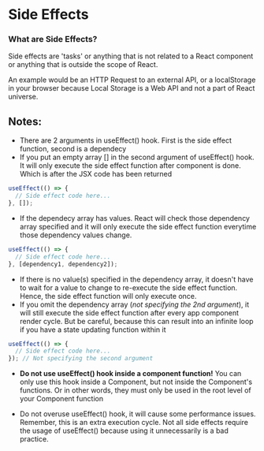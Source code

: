 # Side Effects

### What are Side Effects?

Side effects are 'tasks' or anything that is not related to a React component or anything that is outside the scope of React.

An example would be an HTTP Request to an external API, or a localStorage in your browser because Local Storage is a Web API and not a part of React universe.

## Notes:

- There are 2 arguments in useEffect() hook. First is the side effect function, second is a dependecy
- If you put an empty array [] in the second argument of useEffect() hook. It will only execute the side effect function after component is done. Which is after the JSX code has been returned

```javascript
useEffect(() => {
  // Side effect code here...
}, []);
```

- If the dependecy array has values. React will check those dependency array specified and it will only execute the side effect function everytime those dependency values change.

```javascript
useEffect(() => {
  // Side effect code here...
}, [dependency1, dependency2]);
```

- If there is no value(s) specified in the dependency array, it doesn't have to wait for a value to change to re-execute the side effect function. Hence, the side effect function will only execute once.
- If you omit the dependency array (_not specifying the 2nd argument_), it will still execute the side effect function after every app component render cycle. But be careful, because this can result into an infinite loop if you have a state updating function within it

```javascript
useEffect(() => {
  // Side effect code here...
}); // Not specifying the second argument
```

- **Do not use useEffect() hook inside a component function!** You can only use this hook inside a Component, but not inside the Component's functions. Or in other words, they must only be used in the root level of your Component function

- Do not overuse useEffect() hook, it will cause some performance issues. Remember, this is an extra execution cycle. Not all side effects require the usage of useEffect() because using it unnecessarily is a bad practice.
